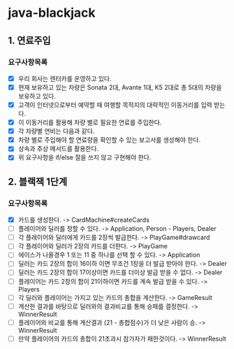 # java-blackjack

## 1. 연료주입

### 요구사항목록

- [x] 우리 회사는 렌터카를 운영하고 있다.
- [x] 현재 보유하고 있는 차량은 Sonata 2대, Avante 1대, K5 2대로 총 5대의 차량을 보유하고 있다.
- [x] 고객이 인터넷으로부터 예약할 때 여행할 목적지의 대략적인 이동거리를 입력 받는다.
- [x] 이 이동거리를 활용해 차량 별로 필요한 연료를 주입한다.
- [x] 각 차량별 연비는 다음과 같다.
- [x] 차량 별로 주입해야 할 연료량을 확인할 수 있는 보고서를 생성해야 한다.
- [x] 상속과 추상 메서드를 활용한다.
- [x] 위 요구사항을 if/else 절을 쓰지 않고 구현해야 한다.

## 2. 블랙잭 1단계

### 요구사항목록
- [x] 카드를 생성한다. -> CardMachine#createCards
- [ ] 플레이어와 딜러를 정할 수 있다. -> Application, Person - Players, Dealer 
- [ ] 각 플레이어와 딜러에게 카드를 2장씩 발급한다. -> PlayGame#drawcard 
- [ ] 각 플레이어와 딜러가 2장의 카드를 더한다. -> PlayGame
- [ ] 에이스가 나올경우 1 또는 11 중 하나를 선택 할 수 있다. -> Application
- [ ] 딜러는 카드 2장의 합이 16이하 이면 무조건 1장을 더 발급 받아야 한다. -> Dealer
- [ ] 딜러는 카드 2장의 합이 17이상이면 카드를 더이상 발급 받을 수 없다. -> Dealer
- [ ] 플레이어는 카드 2장의 합이 21이하이면 카드를 계속 발급 받을 수 있다. -> Players
- [ ] 각 딜러와 플레이어는 가지고 있는 카드의 총합을 계산한다. -> GameResult
- [ ] 계산한 결과를 바탕으로 딜러와의 결과비교를 통해 승패를 결정한다. -> WinnerResult
- [ ] 플레이어와 비교를 통해 계산결과 (21 - 총합점수)가 더 낮은 사람이 승.  -> WinnerResult 
- [ ] 만약 플레이어의 카드의 총합이 21초과시 참가자가 패한것이다. -> WinnerResult